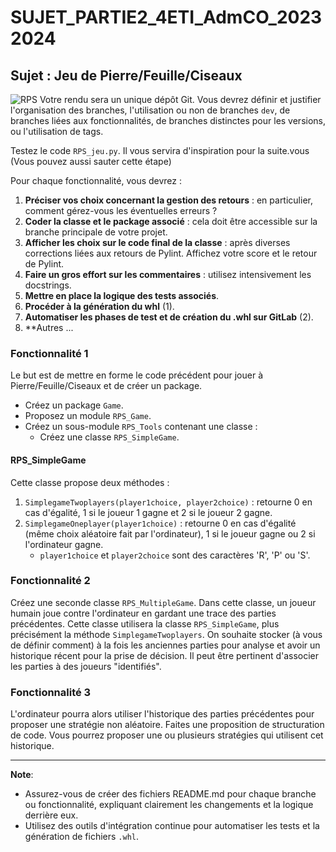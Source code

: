 # SUJET_PARTIE2_4ETI_AdmCO_20232024

## Sujet : Jeu de Pierre/Feuille/Ciseaux
![RPS](images/rps.jpg)
Votre rendu sera un unique dépôt Git. Vous devrez définir et justifier l'organisation des branches, l'utilisation ou non de branches `dev`, de branches liées aux fonctionnalités, de branches distinctes pour les versions, ou l'utilisation de tags.


Testez le code `RPS_jeu.py`. Il vous servira d'inspiration pour la suite.vous (Vous pouvez aussi sauter cette étape)

Pour chaque fonctionnalité, vous devrez :

1. **Préciser vos choix concernant la gestion des retours** : en particulier, comment gérez-vous les éventuelles erreurs ?
1. **Coder la classe et le package associé** : cela doit être accessible sur la branche principale de votre projet.
1. **Afficher les choix sur le code final de la classe** : après diverses corrections liées aux retours de Pylint. Affichez votre score et le retour de Pylint.
1. **Faire un gros effort sur les commentaires** : utilisez intensivement les docstrings.
1. **Mettre en place la logique des tests associés**.
1. **Procéder à la génération du whl** (1).
1. **Automatiser les phases de test et de création du .whl sur GitLab** (2).
1. **Autres ...

### Fonctionnalité 1

Le but est de mettre en forme le code précédent pour jouer à Pierre/Feuille/Ciseaux et de créer un package.

- Créez un package `Game`.
- Proposez un module `RPS_Game`.
- Créez un sous-module `RPS_Tools` contenant une classe :
  - Créez une classe `RPS_SimpleGame`.

#### RPS_SimpleGame

Cette classe propose deux méthodes :

1. `SimplegameTwoplayers(player1choice, player2choice)` : retourne 0 en cas d'égalité, 1 si le joueur 1 gagne et 2 si le joueur 2 gagne.
2. `SimplegameOneplayer(player1choice)` : retourne 0 en cas d'égalité (même choix aléatoire fait par l'ordinateur), 1 si le joueur gagne ou 2 si l'ordinateur gagne.
   - `player1choice` et `player2choice` sont des caractères 'R', 'P' ou 'S'.

### Fonctionnalité 2

Créez une seconde classe `RPS_MultipleGame`. Dans cette classe, un joueur humain joue contre l'ordinateur en gardant une trace des parties précédentes. Cette classe utilisera la classe `RPS_SimpleGame`, plus précisément la méthode `SimplegameTwoplayers`. On souhaite stocker (à vous de définir comment) à la fois les anciennes parties pour analyse et avoir un historique récent pour la prise de décision. Il peut être pertinent d'associer les parties à des joueurs "identifiés".

### Fonctionnalité 3

L'ordinateur pourra alors utiliser l'historique des parties précédentes pour proposer une stratégie non aléatoire. Faites une proposition de structuration de code. Vous pourrez proposer une ou plusieurs stratégies qui utilisent cet historique.

---
**Note**:

- Assurez-vous de créer des fichiers README.md pour chaque branche ou fonctionnalité, expliquant clairement les changements et la logique derrière eux.
- Utilisez des outils d'intégration continue pour automatiser les tests et la génération de fichiers `.whl`.
